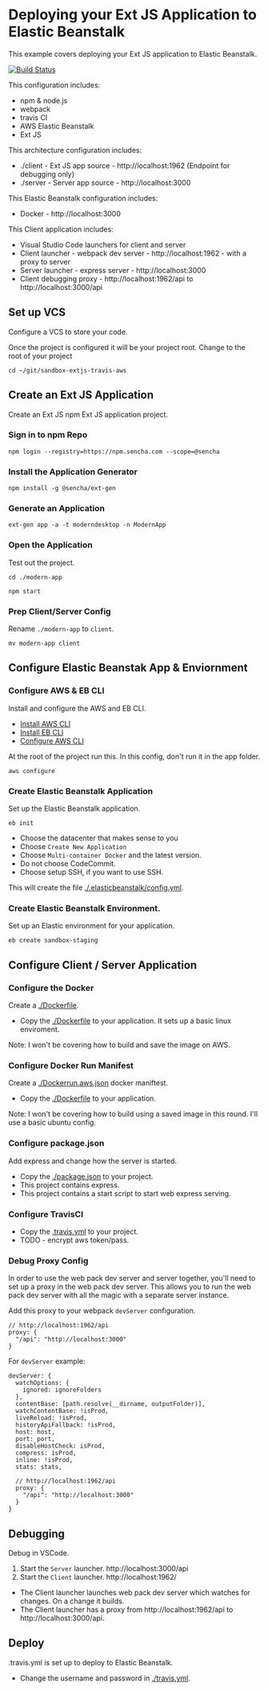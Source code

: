 # Deploying your Ext JS Application to Elastic Beanstalk
This example covers deploying your Ext JS application to Elastic Beanstalk.

[![Build Status](https://travis-ci.com/sencha/sandbox-extjs-travis-aws.svg?token=KdcJCzakCyZqGAcQgvVY&branch=master)](https://travis-ci.com/sencha/sandbox-extjs-travis-aws)

This configuration includes:
- npm & node.js
- webpack 
- travis CI 
- AWS Elastic Beanstalk
- Ext JS

This architecture configuration includes:
- ./client - Ext JS app source - http://localhost:1962 (Endpoint for debugging only)
- ./server - Server app source - http://localhost:3000

This Elastic Beanstalk configuration includes:
- Docker - http://localhost:3000

This Client application includes:
- Visual Studio Code launchers for client and server
- Client launcher - webpack dev server - http://localhost:1962 - with a proxy to server
- Server launcher - express server - http://localhost:3000
- Client debugging proxy - http://localhost:1962/api to http://localhost:3000/api

## Set up VCS
Configure a VCS to store your code. 

Once the project is configured it will be your project root. 
Change to the root of your project
```
cd ~/git/sandbox-extjs-travis-aws
```


## Create an Ext JS Application
Create an Ext JS npm Ext JS application project.

### Sign in to npm Repo

```
npm login --registry=https://npm.sencha.com --scope=@sencha
```

### Install the Application Generator

```
npm install -g @sencha/ext-gen
```

### Generate an Application

```
ext-gen app -a -t moderndesktop -n ModernApp
```

###  Open the Application
Test out the project. 

```
cd ./modern-app
```

```
npm start
```

### Prep Client/Server Config

Rename `./modern-app` to `client`.
```
mv modern-app client
```

## Configure Elastic Beanstak App & Enviornment

### Configure AWS & EB CLI
Install and configure the AWS and EB CLI.

* [Install AWS CLI](https://docs.aws.amazon.com/cli/latest/userguide/cli-chap-install.html)
* [Install EB CLI](https://docs.aws.amazon.com/elasticbeanstalk/latest/dg/eb-cli3.html)
* [Configure AWS CLI](https://docs.aws.amazon.com/cli/latest/userguide/cli-chap-configure.html)

At the root of the project run this. In this config, don't run it in the app folder. 
```
aws configure
```

### Create Elastic Beanstalk Application
Set up the Elastic Beanstalk application.

```
eb init
```

* Choose the datacenter that makes sense to you
* Choose `Create New Application`
* Choose `Multi-container Docker` and the latest version.
* Do not choose CodeCommit.
* Choose setup SSH, if you want to use SSH.

This will create the file [./.elasticbeanstalk/config.yml](./.elasticbeanstalk/config.yml).

### Create Elastic Beanstalk Environment.
Set up an Elastic environment for your application. 

```
eb create sandbox-staging
```



## Configure Client / Server Application

### Configure the Docker
Create a [./Dockerfile](./Dockerfile).

* Copy the [./Dockerfile](./Dockerfile) to your application. It sets up a basic linux enviroment. 

Note: I won't be covering how to build and save the image on AWS. 

### Configure Docker Run Manifest
Create a [./Dockerrun.aws.json](./Dockerrun.aws.json) docker maniftest. 

* Copy the [./Dockerfile](./Dockerfile) to your application.

Note: I won't be covering how to build using a saved image in this round. I'll use a basic ubuntu config. 

### Configure package.json
Add express and change how the server is started. 

* Copy the [./package.json](./package.json) to your project. 
* This project contains express. 
* This project contains a start script to start web express serving. 

### Configure TravisCI

* Copy the [.travis.yml](./travis.yml) to your project. 
* TODO - encrypt aws token/pass.

### Debug Proxy Config
In order to use the web pack dev server and server together, you'll need to set up a proxy in the web pack dev server. 
This allows you to run the web pack dev server with all the magic with a separate server instance.

Add this proxy to your webpack `devServer` configuration. 
```
// http://localhost:1962/api
proxy: {
  "/api": "http://localhost:3000"
}
```

For `devServer` example:
```
devServer: {
  watchOptions: {
    ignored: ignoreFolders
  },
  contentBase: [path.resolve(__dirname, outputFolder)],
  watchContentBase: !isProd,
  liveReload: !isProd,
  historyApiFallback: !isProd,
  host: host,
  port: port,
  disableHostCheck: isProd,
  compress: isProd,
  inline: !isProd,
  stats: stats,

  // http://localhost:1962/api
  proxy: {
    "/api": "http://localhost:3000"
  }
}
```


## Debugging
Debug in VSCode. 

1. Start the `Server` launcher. http://localhost:3000/api
2. Start the `Client` launcher. http://localhost:1962/

- The Client launcher launches web pack dev server which watches for changes. On a change it builds. 
- The Client launcher has a proxy from http://localhost:1962/api to http://localhost:3000/api.


## Deploy
.travis.yml is set up to deploy to Elastic Beanstalk.

* Change the username and password in [./travis.yml](./.travis.yml).

